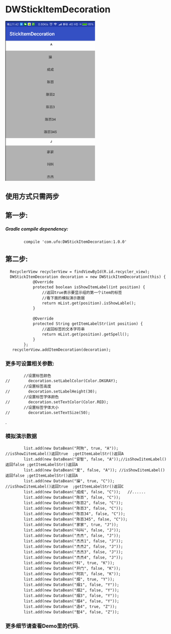 # DWStickItemDecoration

<img src="https://github.com/123ufo/DWStickItemDecoration/blob/master/img/a.gif?raw=true" width="280"/>


## 使用方式只需两步

## 第一步:
##### Gradle compile dependency:

        	compile 'com.ufo:DWStickItemDecoration:1.0.0'
## 第二步:

      RecyclerView recyclerView = findViewById(R.id.recycler_view);
      DWStickItemDecoration decoration = new DWStickItemDecoration(this) {
                @Override
                protected boolean isShowItemLabel(int position) {
                    //返回true表示要显示组的第一个item的标签
                    //看下面的模拟演示数据
                    return mList.get(position).isShowLable();
                }

                @Override
                protected String getItemLabelStr(int position) {
                    //返回标签的文本字符串
                    return mList.get(position).getSpell();
                }
            };
       recyclerView.addItemDecoration(decoration);


### 更多可设置相关参数:

            //设置标签颜色
    //        decoration.setLabelColor(Color.DKGRAY);
            //设置标签高度
    //        decoration.setLabelHeight(30);
            //设置标签字体颜色
    //        decoration.setTextColor(Color.RED);
            //设置标签字体大小
    //        decoration.setTextSize(50);
.

### 模拟演示数据

            list.add(new DataBean("阿狗", true, "A"));  //isShowIitemLabel()返回true  ;getItemLabelStr()返回A
            list.add(new DataBean("安智", false, "A"));//isShowIitemLabel()返回false ;getItemLabelStr()返回A
            list.add(new DataBean("爱", false, "A")); //isShowIitemLabel()返回false ;getItemLabelStr()返回A
            list.add(new DataBean("操", true, "C"));    //isShowIitemLabel()返回true  ;getItemLabelStr()返回C
            list.add(new DataBean("成成", false, "C"));   //......
            list.add(new DataBean("陈百", false, "C"));
            list.add(new DataBean("陈百2", false, "C"));
            list.add(new DataBean("陈百3", false, "C"));
            list.add(new DataBean("陈百34", false, "C"));
            list.add(new DataBean("陈百345", false, "C"));
            list.add(new DataBean("家家", true, "J"));
            list.add(new DataBean("叫叫", false, "J"));
            list.add(new DataBean("杰杰", false, "J"));
            list.add(new DataBean("杰杰1", false, "J"));
            list.add(new DataBean("杰杰2", false, "J"));
            list.add(new DataBean("杰杰3", false, "J"));
            list.add(new DataBean("杰杰4", false, "J"));
            list.add(new DataBean("科", true, "K"));
            list.add(new DataBean("开门", false, "K"));
            list.add(new DataBean("阿凯", false, "K"));
            list.add(new DataBean("烟", true, "Y"));
            list.add(new DataBean("烟1", false, "Y"));
            list.add(new DataBean("烟2", false, "Y"));
            list.add(new DataBean("烟3", false, "Y"));
            list.add(new DataBean("烟4", false, "Y"));
            list.add(new DataBean("造4", true, "Z"));
            list.add(new DataBean("智4", false, "Z"));


### 更多细节请查看Demo里的代码.